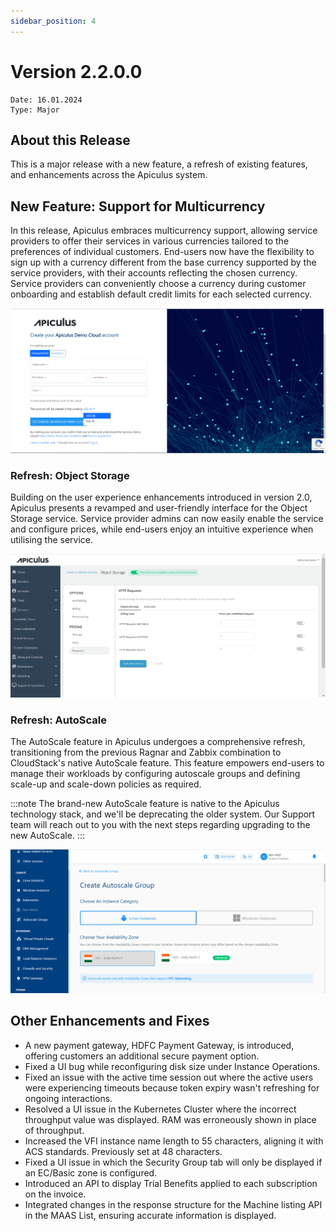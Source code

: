 ```yaml
---
sidebar_position: 4
---
```

# Version 2.2.0.0
```
Date: 16.01.2024
Type: Major
```

## About this Release

This is a major release with a new feature, a refresh of existing features, and enhancements across the Apiculus system.

## New Feature: Support for Multicurrency

In this release, Apiculus embraces multicurrency support, allowing service providers to offer their services in various currencies tailored to the preferences of individual customers. End-users now have the flexibility to sign up with a currency different from the base currency supported by the service providers, with their accounts reflecting the chosen currency. Service providers can conveniently choose a currency during customer onboarding and establish default credit limits for each selected currency.

![image](img/22001.png)

### Refresh: Object Storage

Building on the user experience enhancements introduced in version 2.0, Apiculus presents a revamped and user-friendly interface for the Object Storage service. Service provider admins can now easily enable the service and configure prices, while end-users enjoy an intuitive experience when utilising the service.

![image](img/22002.png)

### Refresh: AutoScale

The AutoScale feature in Apiculus undergoes a comprehensive refresh, transitioning from the previous Ragnar and Zabbix combination to CloudStack's native AutoScale feature. This feature empowers end-users to manage their workloads by configuring autoscale groups and defining scale-up and scale-down policies as required.

:::note
The brand-new AutoScale feature is native to the Apiculus technology stack, and we'll be deprecating the older system. Our Support team will reach out to you with the next steps regarding upgrading to the new AutoScale.
:::

![image](img/22003.png)

## Other Enhancements and Fixes

- A new payment gateway, HDFC Payment Gateway, is introduced, offering customers an additional secure payment option.
- Fixed a UI bug while reconfiguring disk size under Instance Operations.
- Fixed an issue with the active time session out where the active users were experiencing timeouts because token expiry wasn't refreshing for ongoing interactions.
- Resolved a UI issue in the Kubernetes Cluster where the incorrect throughput value was displayed. RAM was erroneously shown in place of throughput.
- Increased the VFI instance name length to 55 characters, aligning it with ACS standards. Previously set at 48 characters.
- Fixed a UI issue in which the Security Group tab will only be displayed if an EC/Basic zone is configured.
- Introduced an API to display Trial Benefits applied to each subscription on the invoice.
- Integrated changes in the response structure for the Machine listing API in the MAAS List, ensuring accurate information is displayed.